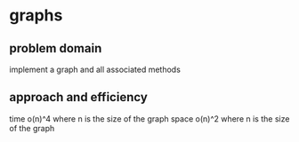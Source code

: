 # graphs

## problem domain

implement a graph and all associated methods

## approach and efficiency

time o(n)^4 where n is the size of the graph
space o(n)^2 where n is the size of the graph

